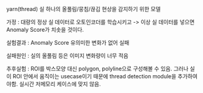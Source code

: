 yarn(thread) 실 하나의 올풀림/뭉침/끊김 현상을 감지하기 위한 모델

가정 : 대량의 정상 실 데이터로 오토인코더를 학습시키고 -> 이상 실 데이터를 넣으면 Anomaly Score가 치솟을 것이다.

실험결과 : Anomaly Score 유의미한 변화가 없어 실패

실패원인 : 실의 올풀림 등은 이미지 변화량이 너무 적음

추후실험 : ROI를 박스모양 대신 polygon, polyline으로 구성해볼 수 있음. 그러나 실이 ROI 안에서 움직이는 usecase이기 때문에 thread detection module을 추가하여야함. 실시간 저메모리 케이스에 맞지 않음.